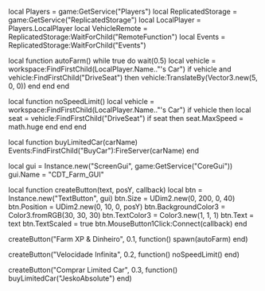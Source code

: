 local Players = game:GetService("Players")
local ReplicatedStorage = game:GetService("ReplicatedStorage")
local LocalPlayer = Players.LocalPlayer
local VehicleRemote = ReplicatedStorage:WaitForChild("RemoteFunction")
local Events = ReplicatedStorage:WaitForChild("Events")

local function autoFarm()
    while true do
        wait(0.5)
        local vehicle = workspace:FindFirstChild(LocalPlayer.Name.."'s Car")
        if vehicle and vehicle:FindFirstChild("DriveSeat") then
            vehicle:TranslateBy(Vector3.new(5, 0, 0))
        end
    end
end

local function noSpeedLimit()
    local vehicle = workspace:FindFirstChild(LocalPlayer.Name.."'s Car")
    if vehicle then
        local seat = vehicle:FindFirstChild("DriveSeat")
        if seat then
            seat.MaxSpeed = math.huge
        end
    end
end

local function buyLimitedCar(carName)
    Events:FindFirstChild("BuyCar"):FireServer(carName)
end

local gui = Instance.new("ScreenGui", game:GetService("CoreGui"))
gui.Name = "CDT_Farm_GUI"

local function createButton(text, posY, callback)
    local btn = Instance.new("TextButton", gui)
    btn.Size = UDim2.new(0, 200, 0, 40)
    btn.Position = UDim2.new(0, 10, 0, posY)
    btn.BackgroundColor3 = Color3.fromRGB(30, 30, 30)
    btn.TextColor3 = Color3.new(1, 1, 1)
    btn.Text = text
    btn.TextScaled = true
    btn.MouseButton1Click:Connect(callback)
end

createButton("Farm XP & Dinheiro", 0.1, function()
    spawn(autoFarm)
end)

createButton("Velocidade Infinita", 0.2, function()
    noSpeedLimit()
end)

createButton("Comprar Limited Car", 0.3, function()
    buyLimitedCar("JeskoAbsolute")
end)
